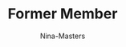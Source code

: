 ---
widget: about
headless: true  # This file represents a page section.

# ... Put Your Section Options Here (title etc.) ...
title: Former Member
weight: 1000

# Choose the user profile to display
# This should be the username of a profile in your `content/authors/` folder.
author: 'Nina-Masters'
---